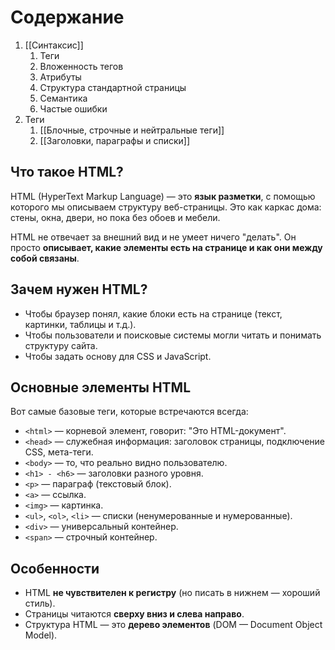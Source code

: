 # Содержание

1. [[Синтаксис]]
	1. Теги
	2. Вложенность тегов
	3. Атрибуты
	4. Структура стандартной страницы
	5. Семантика
	6. Частые ошибки
2. Теги
	1. [[Блочные, строчные и нейтральные теги]]
	2. [[Заголовки, параграфы и списки]]



## Что такое HTML?

HTML (HyperText Markup Language) — это **язык разметки**, с помощью которого мы описываем структуру веб-страницы. Это как каркас дома: стены, окна, двери, но пока без обоев и мебели.

HTML не отвечает за внешний вид и не умеет ничего "делать". Он просто **описывает, какие элементы есть на странице и как они между собой связаны**.

## Зачем нужен HTML?

- Чтобы браузер понял, какие блоки есть на странице (текст, картинки, таблицы и т.д.).
- Чтобы пользователи и поисковые системы могли читать и понимать структуру сайта.
- Чтобы задать основу для CSS и JavaScript.

## Основные элементы HTML

Вот самые базовые теги, которые встречаются всегда:

- `<html>` — корневой элемент, говорит: "Это HTML-документ".
- `<head>` — служебная информация: заголовок страницы, подключение CSS, мета-теги.
- `<body>` — то, что реально видно пользователю.
- `<h1> - <h6>` — заголовки разного уровня.
- `<p>` — параграф (текстовый блок).
- `<a>` — ссылка.
- `<img>` — картинка.
- `<ul>`, `<ol>`, `<li>` — списки (ненумерованные и нумерованные).
- `<div>` — универсальный контейнер.
- `<span>` — строчный контейнер.

## Особенности 

- HTML **не чувствителен к регистру** (но писать в нижнем — хороший стиль).
- Страницы читаются **сверху вниз и слева направо**.
- Структура HTML — это **дерево элементов** (DOM — Document Object Model).

